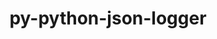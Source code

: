 ---
title: "py-python-json-logger"
layout: cache
categories: [package, develop]
meta: {"compilers": ["none"], "num_specs": 29, "num_specs_by_stack": {"data-vis-sdk": 10, "e4s": 9, "e4s-neoverse-v2": 10, "root": 29}, "oss": ["ubuntu20.04", "ubuntu22.04"], "platforms": ["linux"], "stacks": ["data-vis-sdk", "e4s", "e4s-neoverse-v2", "root"], "targets": ["neoverse_v2", "x86_64_v3"], "versions": ["2.0.7"]}
spec_details: [{"compiler": "none", "hash": "3ftha7diipqsviyrp3w6jbwnomw3f4de", "os": "ubuntu22.04", "platform": "linux", "size": "-", "stacks": ["e4s", "root"], "target": "x86_64_v3", "variants": ["build_system=python_pip"], "versions": ["2.0.7"]}, {"compiler": "none", "hash": "7r2abtbyd3iife6bzz7q7f5lpdmx3lz6", "os": "ubuntu22.04", "platform": "linux", "size": "-", "stacks": ["e4s-neoverse-v2", "root"], "target": "neoverse_v2", "variants": ["build_system=python_pip"], "versions": ["2.0.7"]}, {"compiler": "none", "hash": "an7tnmd47vvyo4cpm2jxcsvad2ysv33b", "os": "ubuntu22.04", "platform": "linux", "size": "-", "stacks": ["e4s-neoverse-v2", "root"], "target": "neoverse_v2", "variants": ["build_system=python_pip"], "versions": ["2.0.7"]}, {"compiler": "none", "hash": "b2cbz3guohlv52ji3eium63kscrml6xd", "os": "ubuntu22.04", "platform": "linux", "size": "-", "stacks": ["e4s", "root"], "target": "x86_64_v3", "variants": ["build_system=python_pip"], "versions": ["2.0.7"]}, {"compiler": "none", "hash": "bqsk4xq6aguh2zua3bhka5kb26kyha5u", "os": "ubuntu22.04", "platform": "linux", "size": "-", "stacks": ["e4s-neoverse-v2", "root"], "target": "neoverse_v2", "variants": ["build_system=python_pip"], "versions": ["2.0.7"]}, {"compiler": "none", "hash": "cr6bvd7uxw76sz55fhdzmqgm7txjx3lg", "os": "ubuntu22.04", "platform": "linux", "size": "-", "stacks": ["e4s-neoverse-v2", "root"], "target": "neoverse_v2", "variants": ["build_system=python_pip"], "versions": ["2.0.7"]}, {"compiler": "none", "hash": "ew5wot3gzjw5o66nr2dowvsysn4bnam7", "os": "ubuntu20.04", "platform": "linux", "size": "-", "stacks": ["data-vis-sdk", "root"], "target": "x86_64_v3", "variants": ["build_system=python_pip"], "versions": ["2.0.7"]}, {"compiler": "none", "hash": "gtqz4ojdqfwezwx4klwlnd43w7xtmsjt", "os": "ubuntu22.04", "platform": "linux", "size": "-", "stacks": ["e4s-neoverse-v2", "root"], "target": "neoverse_v2", "variants": ["build_system=python_pip"], "versions": ["2.0.7"]}, {"compiler": "none", "hash": "hmj3kzuphlabd2m3s7q6spd7kxct436l", "os": "ubuntu20.04", "platform": "linux", "size": "-", "stacks": ["data-vis-sdk", "root"], "target": "x86_64_v3", "variants": ["build_system=python_pip"], "versions": ["2.0.7"]}, {"compiler": "none", "hash": "housupah7w275hwnwyuu7ewhfattgthd", "os": "ubuntu22.04", "platform": "linux", "size": "-", "stacks": ["e4s", "root"], "target": "x86_64_v3", "variants": ["build_system=python_pip"], "versions": ["2.0.7"]}, {"compiler": "none", "hash": "ihdvh6dm7mygi3iaiwx6olttxp6musnp", "os": "ubuntu22.04", "platform": "linux", "size": "-", "stacks": ["e4s-neoverse-v2", "root"], "target": "neoverse_v2", "variants": ["build_system=python_pip"], "versions": ["2.0.7"]}, {"compiler": "none", "hash": "kdkrr2rnw5ik7uc5auj3vc6ofv6xplif", "os": "ubuntu20.04", "platform": "linux", "size": "-", "stacks": ["data-vis-sdk", "root"], "target": "x86_64_v3", "variants": ["build_system=python_pip"], "versions": ["2.0.7"]}, {"compiler": "none", "hash": "mlxzponm22qarkclsszrwurzwquj5hxu", "os": "ubuntu22.04", "platform": "linux", "size": "-", "stacks": ["e4s-neoverse-v2", "root"], "target": "neoverse_v2", "variants": ["build_system=python_pip"], "versions": ["2.0.7"]}, {"compiler": "none", "hash": "ogtrmjwaej46vafspoatskmv2uysu7eh", "os": "ubuntu22.04", "platform": "linux", "size": "-", "stacks": ["e4s", "root"], "target": "x86_64_v3", "variants": ["build_system=python_pip"], "versions": ["2.0.7"]}, {"compiler": "none", "hash": "otfecozns4ti4r5h2y7kwwepztiqsbwl", "os": "ubuntu22.04", "platform": "linux", "size": "-", "stacks": ["e4s", "root"], "target": "x86_64_v3", "variants": ["build_system=python_pip"], "versions": ["2.0.7"]}, {"compiler": "none", "hash": "pyovaoa5dr7gdp5dmfefi55hnzirefq7", "os": "ubuntu22.04", "platform": "linux", "size": "-", "stacks": ["e4s", "root"], "target": "x86_64_v3", "variants": ["build_system=python_pip"], "versions": ["2.0.7"]}, {"compiler": "none", "hash": "pzkrwawvtpwjx5r5pkuer5hl7iwlip6k", "os": "ubuntu20.04", "platform": "linux", "size": "-", "stacks": ["data-vis-sdk", "root"], "target": "x86_64_v3", "variants": ["build_system=python_pip"], "versions": ["2.0.7"]}, {"compiler": "none", "hash": "qwpr4kcrxog7j6kxc7yybqhaan6khy3s", "os": "ubuntu22.04", "platform": "linux", "size": "-", "stacks": ["e4s-neoverse-v2", "root"], "target": "neoverse_v2", "variants": ["build_system=python_pip"], "versions": ["2.0.7"]}, {"compiler": "none", "hash": "qxq3bxbvtunxj53ni4r4swp3n7tfuyqp", "os": "ubuntu22.04", "platform": "linux", "size": "-", "stacks": ["e4s", "root"], "target": "x86_64_v3", "variants": ["build_system=python_pip"], "versions": ["2.0.7"]}, {"compiler": "none", "hash": "rytr55atnbvuh3zwkuozrh7qim77csar", "os": "ubuntu20.04", "platform": "linux", "size": "-", "stacks": ["data-vis-sdk", "root"], "target": "x86_64_v3", "variants": ["build_system=python_pip"], "versions": ["2.0.7"]}, {"compiler": "none", "hash": "sh4oflmwp5qfwuss47junqqmrs2xj7mt", "os": "ubuntu20.04", "platform": "linux", "size": "-", "stacks": ["data-vis-sdk", "root"], "target": "x86_64_v3", "variants": ["build_system=python_pip"], "versions": ["2.0.7"]}, {"compiler": "none", "hash": "shwwxghxfraetcadjns6tshgjo5ulh3o", "os": "ubuntu20.04", "platform": "linux", "size": "-", "stacks": ["data-vis-sdk", "root"], "target": "x86_64_v3", "variants": ["build_system=python_pip"], "versions": ["2.0.7"]}, {"compiler": "none", "hash": "sthwzk2pmt6t3mjqdbhb54bkkbqqiwdv", "os": "ubuntu20.04", "platform": "linux", "size": "-", "stacks": ["data-vis-sdk", "root"], "target": "x86_64_v3", "variants": ["build_system=python_pip"], "versions": ["2.0.7"]}, {"compiler": "none", "hash": "tiwd2oki6yzvhdh36uqiwjh7p42yjdjh", "os": "ubuntu22.04", "platform": "linux", "size": "-", "stacks": ["e4s-neoverse-v2", "root"], "target": "neoverse_v2", "variants": ["build_system=python_pip"], "versions": ["2.0.7"]}, {"compiler": "none", "hash": "u2ccrxzoqzzo2goifoiunhgypiwbfgch", "os": "ubuntu20.04", "platform": "linux", "size": "-", "stacks": ["data-vis-sdk", "root"], "target": "x86_64_v3", "variants": ["build_system=python_pip"], "versions": ["2.0.7"]}, {"compiler": "none", "hash": "vucqh6sy3ut2l6uhglbdhb23xrmdz7hq", "os": "ubuntu22.04", "platform": "linux", "size": "-", "stacks": ["e4s", "root"], "target": "x86_64_v3", "variants": ["build_system=python_pip"], "versions": ["2.0.7"]}, {"compiler": "none", "hash": "vykv6vqa3jtlvffldaeikuqnsfgzc3bu", "os": "ubuntu20.04", "platform": "linux", "size": "-", "stacks": ["data-vis-sdk", "root"], "target": "x86_64_v3", "variants": ["build_system=python_pip"], "versions": ["2.0.7"]}, {"compiler": "none", "hash": "wdvrpybwhkk5p455xefravfsqdehpeyf", "os": "ubuntu22.04", "platform": "linux", "size": "-", "stacks": ["e4s", "root"], "target": "x86_64_v3", "variants": ["build_system=python_pip"], "versions": ["2.0.7"]}, {"compiler": "none", "hash": "wofnkwcjiliecikcxw3em5rxyhslx7nw", "os": "ubuntu22.04", "platform": "linux", "size": "-", "stacks": ["e4s-neoverse-v2", "root"], "target": "neoverse_v2", "variants": ["build_system=python_pip"], "versions": ["2.0.7"]}]
---